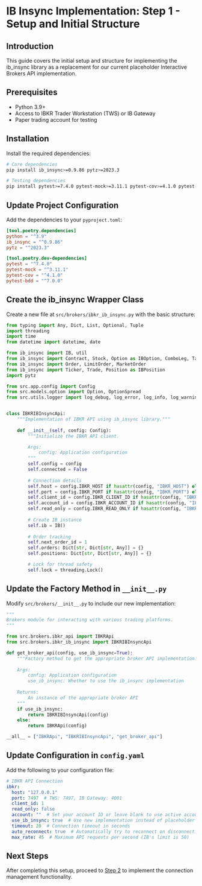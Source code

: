 # IB Insync Implementation: Step 1 - Setup and Initial Structure

## Introduction

This guide covers the initial setup and structure for implementing the ib_insync library as a replacement for our current placeholder Interactive Brokers API implementation.

## Prerequisites

- Python 3.9+
- Access to IBKR Trader Workstation (TWS) or IB Gateway
- Paper trading account for testing

## Installation

Install the required dependencies:

```bash
# Core dependencies
pip install ib_insync>=0.9.86 pytz>=2023.3

# Testing dependencies
pip install pytest>=7.4.0 pytest-mock>=3.11.1 pytest-cov>=4.1.0 pytest-bdd>=7.0.0
```

## Update Project Configuration

Add the dependencies to your `pyproject.toml`:

```toml
[tool.poetry.dependencies]
python = "^3.9"
ib_insync = "^0.9.86"
pytz = "^2023.3"

[tool.poetry.dev-dependencies]
pytest = "^7.4.0"
pytest-mock = "^3.11.1"
pytest-cov = "^4.1.0"
pytest-bdd = "^7.0.0"
```

## Create the ib_insync Wrapper Class

Create a new file at `src/brokers/ibkr_ib_insync.py` with the basic structure:

```python
from typing import Any, Dict, List, Optional, Tuple
import threading
import time
from datetime import datetime, date

from ib_insync import IB, util
from ib_insync import Contract, Stock, Option as IBOption, ComboLeg, TagValue
from ib_insync import Order, LimitOrder, MarketOrder
from ib_insync import Ticker, Trade, Position as IBPosition
import pytz

from src.app.config import Config
from src.models.option import Option, OptionSpread
from src.utils.logger import log_debug, log_error, log_info, log_warning


class IBKRIBInsyncApi:
    """Implementation of IBKR API using ib_insync library."""
    
    def __init__(self, config: Config):
        """Initialize the IBKR API client.

        Args:
            config: Application configuration
        """
        self.config = config
        self.connected = False
        
        # Connection details
        self.host = config.IBKR_HOST if hasattr(config, "IBKR_HOST") else "127.0.0.1"
        self.port = config.IBKR_PORT if hasattr(config, "IBKR_PORT") else 7497
        self.client_id = config.IBKR_CLIENT_ID if hasattr(config, "IBKR_CLIENT_ID") else 1
        self.account_id = config.IBKR_ACCOUNT_ID if hasattr(config, "IBKR_ACCOUNT_ID") else ""
        self.read_only = config.IBKR_READ_ONLY if hasattr(config, "IBKR_READ_ONLY") else False
        
        # Create IB instance
        self.ib = IB()
        
        # Order tracking
        self.next_order_id = 1
        self.orders: Dict[str, Dict[str, Any]] = {}
        self.positions: Dict[str, Dict[str, Any]] = {}

        # Lock for thread safety
        self.lock = threading.Lock()
```

## Update the Factory Method in `__init__.py`

Modify `src/brokers/__init__.py` to include our new implementation:

```python
"""
Brokers module for interacting with various trading platforms.
"""

from src.brokers.ibkr_api import IBKRApi
from src.brokers.ibkr_ib_insync import IBKRIBInsyncApi

def get_broker_api(config, use_ib_insync=True):
    """Factory method to get the appropriate broker API implementation.
    
    Args:
        config: Application configuration
        use_ib_insync: Whether to use the ib_insync implementation
        
    Returns:
        An instance of the appropriate broker API
    """
    if use_ib_insync:
        return IBKRIBInsyncApi(config)
    else:
        return IBKRApi(config)

__all__ = ["IBKRApi", "IBKRIBInsyncApi", "get_broker_api"]
```

## Update Configuration in `config.yaml`

Add the following to your configuration file:

```yaml
# IBKR API Connection
ibkr:
  host: "127.0.0.1"
  port: 7497  # TWS: 7497, IB Gateway: 4001
  client_id: 1
  read_only: false
  account: ""  # Set your account ID or leave blank to use active account
  use_ib_insync: true  # Use new implementation instead of placeholder
  timeout: 20  # Connection timeout in seconds
  auto_reconnect: true  # Automatically try to reconnect on disconnection
  max_rate: 45  # Maximum API requests per second (IB's limit is 50)
```

## Next Steps

After completing this setup, proceed to [Step 2](ib-insync-step2-connection.md) to implement the connection management functionality. 